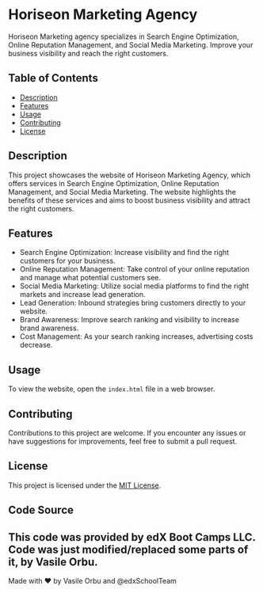 # Horiseon Marketing Agency

Horiseon Marketing agency specializes in Search Engine Optimization, Online Reputation Management, and Social Media Marketing. Improve your business visibility and reach the right customers.

## Table of Contents
- [Description](#description)
- [Features](#features)
- [Usage](#usage)
- [Contributing](#contributing)
- [License](#license)

## Description

This project showcases the website of Horiseon Marketing Agency, which offers services in Search Engine Optimization, Online Reputation Management, and Social Media Marketing. The website highlights the benefits of these services and aims to boost business visibility and attract the right customers.

## Features

- Search Engine Optimization: Increase visibility and find the right customers for your business.
- Online Reputation Management: Take control of your online reputation and manage what potential customers see.
- Social Media Marketing: Utilize social media platforms to find the right markets and increase lead generation.
- Lead Generation: Inbound strategies bring customers directly to your website.
- Brand Awareness: Improve search ranking and visibility to increase brand awareness.
- Cost Management: As your search ranking increases, advertising costs decrease.

## Usage

To view the website, open the `index.html`  file in a web browser.

## Contributing

Contributions to this project are welcome. If you encounter any issues or have suggestions for improvements, feel free to submit a pull request.

## License

This project is licensed under the [MIT License](LICENSE).
## Code Source
This code was provided by edX Boot Camps LLC. Code was just modified/replaced some parts of it, by Vasile Orbu.
---

Made with ❤️️ by Vasile Orbu and @edxSchoolTeam

